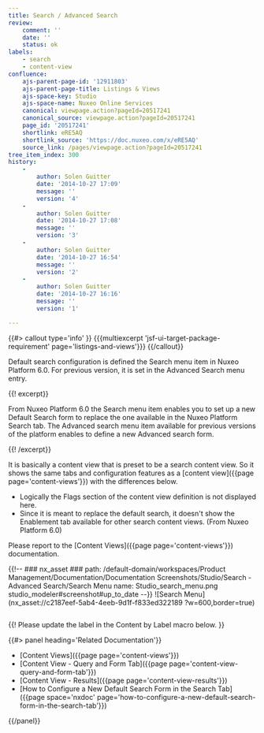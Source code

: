 ```yaml
---
title: Search / Advanced Search
review:
    comment: ''
    date: ''
    status: ok
labels:
    - search
    - content-view
confluence:
    ajs-parent-page-id: '12911803'
    ajs-parent-page-title: Listings & Views
    ajs-space-key: Studio
    ajs-space-name: Nuxeo Online Services
    canonical: viewpage.action?pageId=20517241
    canonical_source: viewpage.action?pageId=20517241
    page_id: '20517241'
    shortlink: eRE5AQ
    shortlink_source: 'https://doc.nuxeo.com/x/eRE5AQ'
    source_link: /pages/viewpage.action?pageId=20517241
tree_item_index: 300
history:
    -
        author: Solen Guitter
        date: '2014-10-27 17:09'
        message: ''
        version: '4'
    -
        author: Solen Guitter
        date: '2014-10-27 17:08'
        message: ''
        version: '3'
    -
        author: Solen Guitter
        date: '2014-10-27 16:54'
        message: ''
        version: '2'
    -
        author: Solen Guitter
        date: '2014-10-27 16:16'
        message: ''
        version: '1'

---
```


{{#> callout type='info' }}
{{{multiexcerpt 'jsf-ui-target-package-requirement' page='listings-and-views'}}}
{{/callout}}

Default search configuration is defined the Search menu item in Nuxeo Platform 6.0\. For previous version, it is set in the Advanced Search menu entry.

{{! excerpt}}

From Nuxeo Platform 6.0 the Search menu item enables you to set up a new Default Search form to replace the one available in the Nuxeo Platform Search tab. The Advanced search menu item available for previous versions of the platform enables to define a new Advanced search form.

{{! /excerpt}}

It is basically a content view that is preset to be a search content view. So it shows the same tabs and configuration features as a [content view]({{page page='content-views'}}) with the differences below.

* Logically the Flags section of the content view definition is not displayed here.
* Since it is meant to replace the default search, it doesn't show the Enablement tab available for other search content views. (From Nuxeo Platform 6.0)

Please report to the [Content Views]({{page page='content-views'}}) documentation.

{{!--     ### nx_asset ###
    path: /default-domain/workspaces/Product Management/Documentation/Documentation Screenshots/Studio/Search - Advanced Search/Search Menu
    name: Studio_search_menu.png
    studio_modeler#screenshot#up_to_date
--}}
![Search Menu](nx_asset://c2187eef-5ab4-4eeb-9d1f-f833ed322189 ?w=600,border=true)

<div class="row" data-equalizer data-equalize-on="medium"><div class="column medium-6">

{{! Please update the label in the Content by Label macro below. }}

{{#> panel heading='Related Documentation'}}

- [Content Views]({{page page='content-views'}})
- [Content View - Query and Form Tab]({{page page='content-view-query-and-form-tab'}})
- [Content View - Results]({{page page='content-view-results'}})
- [How to Configure a New Default Search Form in the Search Tab]({{page space='nxdoc' page='how-to-configure-a-new-default-search-form-in-the-search-tab'}})

{{/panel}}</div><div class="column medium-6">

</div></div>
